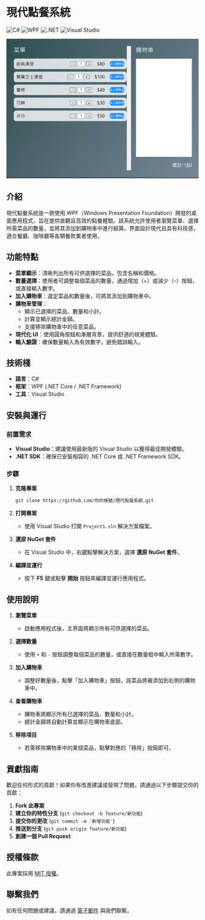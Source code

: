 # 現代點餐系統
![C#](https://img.shields.io/badge/C%23-007ACC?style=flat&logo=csharp&logoColor=white)
![WPF](https://img.shields.io/badge/WPF-FF5700?style=flat&logo=windows&logoColor=white)
![.NET](https://img.shields.io/badge/.NET-Core-6.0-blue.svg)
![Visual Studio](https://img.shields.io/badge/Visual%20Studio-2022-blue.svg)

![系統截圖](screenshot.png)

## 介紹

現代點餐系統是一款使用 WPF（Windows Presentation Foundation）開發的桌面應用程式，旨在提供直觀且高效的點餐體驗。該系統允許使用者瀏覽菜單、選擇所需菜品的數量，並將其添加到購物車中進行結算。界面設計現代且具有科技感，適合餐廳、咖啡廳等各類餐飲業者使用。

## 功能特點

- **菜單顯示**：清晰列出所有可供選擇的菜品，包含名稱和價格。
- **數量選擇**：使用者可調整每個菜品的數量，通過增加（+）或減少（-）按鈕，或直接輸入數字。
- **加入購物車**：選定菜品和數量後，可將其添加到購物車中。
- **購物車管理**：
  - 顯示已選擇的菜品、數量和小計。
  - 計算並顯示總計金額。
  - 支援移除購物車中的任意菜品。
- **現代化 UI**：使用圓角按鈕和漸層背景，提供舒適的視覺體驗。
- **輸入驗證**：確保數量輸入為有效數字，避免錯誤輸入。

## 技術棧

- **語言**：C#
- **框架**：WPF (.NET Core / .NET Framework)
- **工具**：Visual Studio

## 安裝與運行

### 前置需求

- **Visual Studio**：建議使用最新版的 Visual Studio 以獲得最佳開發體驗。
- **.NET SDK**：確保已安裝相容的 .NET Core 或 .NET Framework SDK。

### 步驟

1. **克隆專案**

   ```bash
   git clone https://github.com/你的帳號/現代點餐系統.git
   ```

2. **打開專案**

   - 使用 Visual Studio 打開 `Project1.sln` 解決方案檔案。

3. **還原 NuGet 套件**

   - 在 Visual Studio 中，右鍵點擊解決方案，選擇 **還原 NuGet 套件**。

4. **編譯並運行**

   - 按下 **F5** 鍵或點擊 **開始** 按鈕來編譯並運行應用程式。

## 使用說明

1. **瀏覽菜單**

   - 啟動應用程式後，主界面將顯示所有可供選擇的菜品。

2. **選擇數量**

   - 使用 `+` 和 `-` 按鈕調整每個菜品的數量，或直接在數量框中輸入所需數字。

3. **加入購物車**

   - 調整好數量後，點擊「加入購物車」按鈕，該菜品將被添加到右側的購物車中。

4. **查看購物車**

   - 購物車將顯示所有已選擇的菜品、數量和小計。
   - 總計金額將自動計算並顯示在購物車底部。

5. **移除項目**

   - 若需移除購物車中的某個菜品，點擊對應的「移除」按鈕即可。

## 貢獻指南

歡迎任何形式的貢獻！如果你有改進建議或發現了問題，請通過以下步驟提交你的貢獻：

1. **Fork 此專案**
2. **建立你的特性分支** (`git checkout -b feature/新功能`)
3. **提交你的更改** (`git commit -m '新增功能'`)
4. **推送到分支** (`git push origin feature/新功能`)
5. **創建一個 Pull Request**

## 授權條款

此專案採用 [MIT 授權](LICENSE)。

## 聯繫我們

如有任何問題或建議，請通過 [電子郵件](mailto:rx@rx.futuracept.com) 與我們聯繫。
